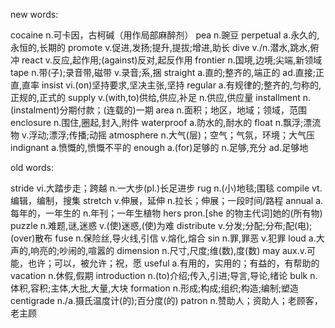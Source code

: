 new words:

cocaine n.可卡因，古柯碱（用作局部麻醉剂）
pea n.豌豆
perpetual a.永久的,永恒的,长期的
promote v.促进,发扬;提升,提拔;增进,助长
dive v./n.潜水,跳水,俯冲
react v.反应,起作用;(against)反对,起反作用
frontier n.国境,边境;尖端,新领域
tape n.带(子);录音带,磁带 v.录音;系,捆
straight a.直的;整齐的,端正的 ad.直接;正直,直率
insist vi.(on)坚持要求,坚决主张,坚持
regular a.有规律的;整齐的,匀称的,正规的,正式的
supply v.(with,to)供给,供应,补足 n.供应,供应量
installment n.(instalment)分期付款；(连载的)一期
area n.面积；地区，地域；领域，范围
enclosure n.围住,圈起,封入,附件
waterproof a.防水的,耐水的
float n.飘浮;漂流物 v.浮动;漂浮;传播;动摇
atmosphere n.大气(层)；空气；气氛，环境；大气压
indignant a.愤慨的,愤慨不平的
enough a.(for)足够的 n.足够,充分 ad.足够地

old words:

stride vi.大踏步走；跨越 n.一大步(pl.)长足进步
rug n.(小)地毯;围毯
compile vt.编辑，编制，搜集
stretch v.伸展，延伸 n.拉长；伸展；一段时间/路程
annual a.每年的，一年生的 n.年刊；一年生植物
hers pron.[she 的物主代词]她的(所有物)
puzzle n.难题,谜,迷惑 v.(使)迷惑,(使)为难
distribute v.分发;分配;分布;配(电);(over)散布
fuse n.保险丝,导火线,引信 v.熔化,熔合
sin n.罪,罪恶 v.犯罪
loud a.大声的,响亮的;吵闹的,喧嚣的
dimension n.尺寸,尺度;维(数),度(数)
may aux.v.可能，也许；可以，被允许；祝，愿
useful a.有用的，实用的；有益的，有帮助的
vacation n.休假,假期
introduction n.(to)介绍;传入,引进;导言,导论,绪论
bulk n.体积,容积;主体,大批,大量,大块
formation n.形成;构成;组织;构造;编制;塑造
centigrade n./a.摄氏温度计(的);百分度(的)
patron n.赞助人；资助人；老顾客，老主顾
